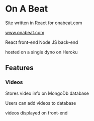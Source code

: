 # On A Beat

Site written in React for onabeat.com

www.onabeat.com


React front-end 
Node JS back-end

hosted on a single dyno on Heroku


## Features

### Videos

Stores video info on MongoDb database

Users can add videos to database

videos displayed on front-end
